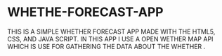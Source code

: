 # WHETHE-FORECAST-APP
THIS IS A SIMPLE WHETHER FORECAST APP MADE WITH THE HTML5, CSS, AND JAVA SCRIPT.
IN THIS APP I USE A OPEN WETHER MAP API WHICH IS USE FOR GATHERING THE DATA ABOUT THE WHETHER .
